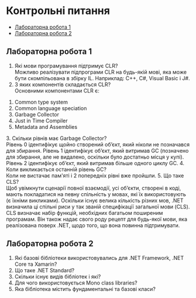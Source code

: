 # Контрольні питання

<ul>
  <li><a href="#lab1">Лабораторна робота 1</a></li>
  <li><a href="#lab2">Лабораторна робота 2</a></li>
</ul>

<div id="lab1">
  <h2>Лабораторна робота 1</h2>
  
1.	Які мови програмування підтримує CLR?<br>
  Можливо реалізувати підпрограми CLR на будь-якій мові, яка може бути скомпільована в збірку IL. Наприклад: C++, C#, Visual Basic і J#.
2.	З яких компонентів складається CLR?<br>
  Основними компонентами CLR є:
  <ol>
    <li>Common type system</li>
    <li>Common language speciation</li>
    <li>Garbage Collector</li>
    <li>Just in Time Compiler</li>
    <li>Metadata and Assemblies</li>
  </ol>
3.	Скільки рівнів має Garbage Collector?<br>
  Рівень 0 ідентифікує щойно створений об’єкт, який ніколи не позначався для збирання. Рівень 1 ідентифікує об’єкт, який витримав GC (позначено для збирання, але не видалено, оскільки було достатньо місця у купі). Рівень 2 ідентифікує об’єкт, який витримав більше одного циклу GC.
4.	Коли викликається останній рівень GC?<br>
  Коли не вистачає пам'яті і 2 попередніх рівні вже пройшли.
5.	Що таке CLS?<br>
  Щоб увімкнути сценарії повної взаємодії, усі об’єкти, створені в коді, мають покладатися на певну спільність у мовах, які їх використовують (є їхніми викликами). Оскільки існує велика кількість різних мов, .NET визначила ці спільні риси у так званій специфікації загальної мови (CLS). CLS визначає набір функцій, необхідних багатьом поширеним програмам. Він також надає свого роду рецепт для будь-якої мови, яка реалізована поверх .NET, щодо того, що вона повинна підтримувати.

</div>

<div id="lab2">
  <h2>Лабораторна робота 2</h2>
  
  1.	Які базові бібліотеки використовувались для .NET Framework, .NET Core та Xamarin?
2.	Що таке .NET Standard?
3.	Скільки існує видів бібліотек і які?
4.	Для чого використовується Mono class libraries?
5.	Яка бібліотека містить фундаментальні та базові класи?
</div>
